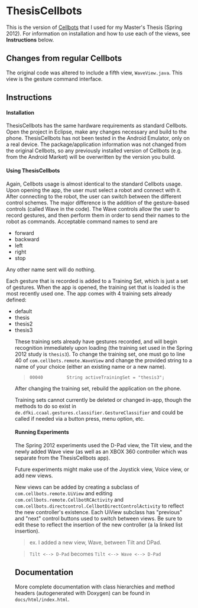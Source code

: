 ThesisCellbots
==============

This is the version of [Cellbots](http://code.google.com/p/cellbots/) that I used for my Master's Thesis (Spring 2012). For information on installation and how to use each of the views, see **Instructions** below.

## Changes from regular Cellbots ##
The original code was altered to include a fifth view, `WaveView.java`. This view is the gesture command interface.

## Instructions ##
#### Installation ####
ThesisCellbots has the same hardware requirements as standard Cellbots. Open the project in Eclipse, make any changes necessary and build to the phone. ThesisCellbots has not been tested in the Android Emulator, only on a real device. The package/application information was not changed from the original Cellbots, so any previously installed version of Cellbots (e.g. from the Android Market) will be overwritten by the version you build.

#### Using ThesisCellbots ####
Again, Cellbots usage is almost identical to the standard Cellbots usage. Upon opening the app, the user must select a robot and connect with it. After connecting to the robot, the user can switch between the different control schemes. The major difference is the addition of the gesture-based controls (called Wave in the code). The Wave controls allow the user to record gestures, and then perform them in order to send their names to the robot as commands. Acceptable command names to send are
<ul>
<li>forward</li>
<li>backward</li>
<li>left</li>
<li>right</li>
<li>stop</li>
</ul>
Any other name sent will do nothing.

Each gesture that is recorded is added to a Training Set, which is just a set of gestures. When the app is opened, the training set that is loaded is the most recently used one. The app comes with 4 training sets already defined:
<ul>
<li>default</li>
<li>thesis</li>
<li>thesis2</li>
<li>thesis3</li>

These training sets already have gestures recorded, and will begin recognition immediately upon loading (the training set used in the Spring 2012 study is `thesis3`). To change the training set, one must go to line 40 of `com.cellbots.remote.WaveView` and change the provided string to a name of your choice (either an existing name or a new name).

> `00040         String activeTrainingSet = "thesis3";`

After changing the training set, rebuild the application on the phone. 

Training sets cannot currently be deleted or changed in-app, though the methods to do so exist in `de.dfki.ccaal.gestures.classifier.GestureClassifier` and could be called if needed via a button press, menu option, etc. 

#### Running Experiments ####
The Spring 2012 experiments used the D-Pad view, the Tilt view, and the newly added Wave view (as well as an XBOX 360 controller which was separate from the ThesisCellbots app).

Future experiments might make use of the Joystick view, Voice view, or add new views. 

New views can be added by creating a subclass of `com.cellbots.remote.UiView` and editing `com.cellbots.remote.CellbotRCActivity` and `com.cellbots.directcontrol.CellbotDirectControlActivity` to reflect the new controller's existence. Each UiView subclass has "previous" and "next" control buttons used to switch between views. Be sure to edit these to reflect the insertion of the new controller (a la linked list insertion).

> ex. I added a new view, Wave, between Tilt and DPad.

> `Tilt <--> D-Pad` becomes `Tilt <--> Wave <--> D-Pad`

## Documentation ##
More complete documentation with class hierarchies and method headers (autogenerated with Doxygen) can be found  in `docs/html/index.html`.
